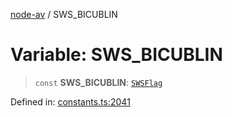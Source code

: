 [node-av](../globals.md) / SWS\_BICUBLIN

# Variable: SWS\_BICUBLIN

> `const` **SWS\_BICUBLIN**: [`SWSFlag`](../type-aliases/SWSFlag.md)

Defined in: [constants.ts:2041](https://github.com/seydx/av/blob/f8631fc881b394300b1479f511d55cf1c370a87f/src/constants/constants.ts#L2041)
